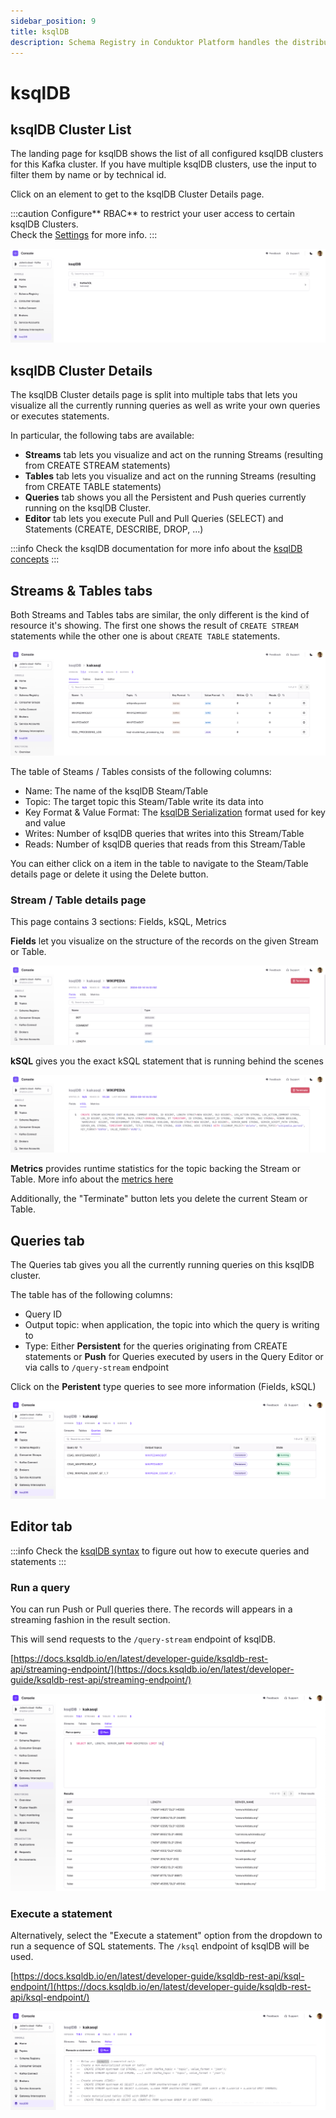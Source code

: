 ```yaml
---
sidebar_position: 9
title: ksqlDB
description: Schema Registry in Conduktor Platform handles the distribution and synchronization of schemas to the producer and consumer for Kafka.
---
```



# ksqlDB

## ksqlDB Cluster List

The landing page for ksqlDB shows the list of all configured ksqlDB clusters for this Kafka cluster. If you have multiple ksqlDB clusters, use the input to filter them by name or by technical id.

Click on an element to get to the ksqlDB Cluster Details page.

:::caution
Configure** RBAC** to restrict your user access to certain ksqlDB Clusters.  
Check the [Settings](/platform/navigation/settings/rbac/) for more info.
:::

![Image](img/ksql_clusters.png)

## ksqlDB Cluster Details

The ksqlDB Cluster details page is split into multiple tabs that lets you visualize all the currently running queries as well as write your own queries or executes statements.

In particular, the following tabs are available:

-   **Streams** tab lets you visualize and act on the running Streams (resulting from CREATE STREAM statements)
-   **Tables** tab lets you visualize and act on the running Streams (resulting from CREATE TABLE statements)
-   **Queries** tab shows you all the Persistent and Push queries currently running on the ksqlDB Cluster.
-   **Editor** tab lets you execute Pull and Pull Queries (SELECT) and Statements (CREATE, DESCRIBE, DROP, ...)

:::info
Check the ksqlDB documentation for more info about the [ksqlDB concepts](https://docs.ksqldb.io/en/latest/concepts/)
:::

## Streams & Tables tabs

Both Streams and Tables tabs are similar, the only different is the kind of resource it's showing. The first one shows the result of `CREATE STREAM` statements while the other one is about `CREATE TABLE` statements.

![Image](img/ksql_streams_list.png)

The table of Steams / Tables consists of the following columns:

-   Name: The name of the ksqlDB Steam/Table
-   Topic: The target topic this Steam/Table write its data into
-   Key Format & Value Format: The [ksqlDB Serialization](https://docs.ksqldb.io/en/latest/reference/serialization/) format used for key and value
-   Writes: Number of ksqlDB queries that writes into this Stream/Table
-   Reads: Number of ksqlDB queries that reads from this Stream/Table

You can either click on a item in the table to navigate to the Steam/Table details page or delete it using the Delete button.

### Stream / Table details page

This page contains 3 sections: Fields, kSQL, Metrics

**Fields** let you visualize on the structure of the records on the given Stream or Table.

![Image](img/ksql_stream_fields.png)

**kSQL** gives you the exact kSQL statement that is running behind the scenes

![Image](img/ksql_stream_sql.png)

**Metrics** provides runtime statistics for the topic backing the Stream or Table. More info about the [metrics here](https://docs.ksqldb.io/en/latest/developer-guide/ksqldb-reference/describe/)

Additionally, the "Terminate" button lets you delete the current Steam or Table.

## Queries tab

The Queries tab gives you all the currently running queries on this ksqlDB cluster.

The table has of the following columns:
-   Query ID
-   Output topic: when application, the topic into which the query is writing to
-   Type: Either **Persistent** for the queries originating from CREATE statements or **Push** for Queries executed by users in the Query Editor or via calls to `/query-stream` endpoint

Click on the **Peristent** type queries to see more information (Fields, kSQL)

![Image](img/ksql_queries_list.png)

## Editor tab
:::info
Check the [ksqlDB syntax](https://docs.ksqldb.io/en/latest/reference/sql/syntax/lexical-structure/) to figure out how to execute queries and statements
:::

### Run a query

You can run Push or Pull queries there. The records will appears in a streaming fashion in the result section.

This will send requests to the `/query-stream` endpoint of ksqlDB.

[https://docs.ksqldb.io/en/latest/developer-guide/ksqldb-rest-api/streaming-endpoint/](https://docs.ksqldb.io/en/latest/developer-guide/ksqldb-rest-api/streaming-endpoint/)

![Image](img/ksql_editor_query.png)

### Execute a statement

Alternatively, select the "Execute a statement" option from the dropdown to run a sequence of SQL statements. The `/ksql` endpoint of ksqlDB will be used.

[https://docs.ksqldb.io/en/latest/developer-guide/ksqldb-rest-api/ksql-endpoint/](https://docs.ksqldb.io/en/latest/developer-guide/ksqldb-rest-api/ksql-endpoint/)

![Image](img/ksql_editor_statement.png)
